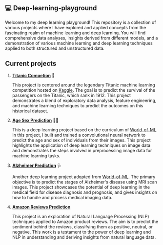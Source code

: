 ## 💻 **Deep-learning-playground**

Welcome to my deep learning playground! This repository is a collection of various projects where I have explored and applied concepts from the fascinating realm of machine learning and deep learning. You will find comprehensive data analyses, insights derived from different models, and a demonstration of various machine learning and deep learning techniques applied to both structured and unstructured data.

## **Current projects**

1. [**Titanic Competion**](https://github.com/zxxwxyyy/Deep-learning-playground/blob/main/Predict_titanic_surviver.ipynb) 🚢

    This project is centered around the legendary Titanic machine learning competition hosted on [Kaggle](https://www.kaggle.com/competitions/titanic). The goal is to predict the survival of the passengers on the Titanic, which sank in 1912. This project demonstrates a blend of exploratory data analysis, feature engineering, and machine learning techniques to predict the outcomes on this historical dataset.

2. [**Age Sex Prediction**](https://github.com/zxxwxyyy/Deep-learning-playground/blob/main/age_sex_prediction.ipynb) 👴🧑

    This is a deep learning project based on the curriculum of [World-of-ML](https://github.com/World-of-ML/DL-Simplified). In this project, I built and trained a convolutional neural network to predict the age and sex of individuals from their images. This project highlights the application of deep learning techniques on image data and demonstrates the steps involved in preprocessing image data for machine learning tasks.

3. [**Alzheimer Prediction**](https://github.com/zxxwxyyy/Deep-learning-playground/blob/main/alzheimer_prediction.ipynb) 🩺
    
    Another deep learning project adopted from [World-of-ML](https://github.com/World-of-ML/DL-Simplified). The primary objective is to predict the stages of Alzheimer's disease using MRI scan images. This project showcases the potential of deep learning in the medical field for disease diagnosis and prognosis, and gives insights on how to handle and process medical imaging data.

4. [**Amazon Reviews Prediction**](https://github.com/zxxwxyyy/Deep-learning-playground/blob/main/Amazon_reviews.ipynb)

   This project is an exploration of Natural Language Processing (NLP) techniques applied to Amazon product reviews. The aim is to predict the sentiment behind the reviews, classifying them as positive, neutral, or negative. This work is a testament to the power of deep learning and NLP in understanding and deriving insights from natural language data.  
